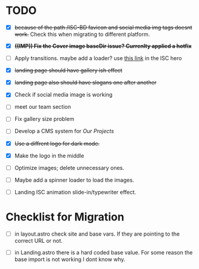 # TODO
- [x] ~~because of the path /ISC-BD favicon and social media img tags doesnt work.~~ Check this when migrating to different platform.

- [x] ~~**((IMP)) Fix the Cover image baseDir issue? Currenlty applied a hotfix**~~

- [ ] Apply transitions. maybe add a loader? use [this link](https://svgartista.net/) in the ISC hero
 
- [x] ~~landing page should have gallery ish effect~~

- [x] ~~landing page also should have slogans one after another~~

- [x] Check if social media image is working

- [ ] meet our team section 

- [ ] Fix gallery size problem

- [ ] Develop a CMS system for *Our Projects*

- [x] ~~Use a diffrent logo for dark mode.~~

- [x] Make the logo in the middle

- [ ] Optimize images; delete unnecessary ones.

- [ ] Maybe add a spinner loader to load the images.

- [ ] Landing ISC animation slide-in/typewriter effect.

# Checklist for Migration

- [ ] in layout.astro check site and base vars. If they are pointing to the correct URL or not.

- [ ] in Landing.astro there is a hard coded base value. For some reason the base import is not working I dont know why. 